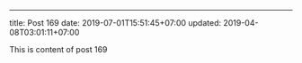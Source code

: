 ---
title: Post 169
date: 2019-07-01T15:51:45+07:00
updated: 2019-04-08T03:01:11+07:00

This is content of post 169